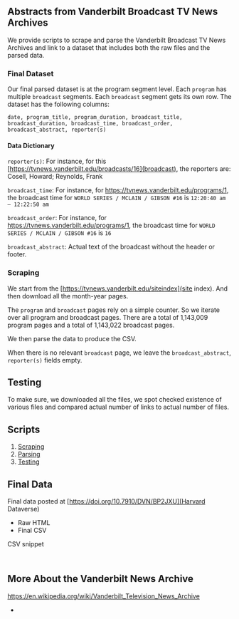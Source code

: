 ## Abstracts from Vanderbilt Broadcast TV News Archives 

We provide scripts to scrape and parse the Vanderbilt Broadcast TV News Archives and link to a dataset that includes both the raw files and the parsed data. 

### Final Dataset

Our final parsed dataset is at the program segment level. Each `program` has multiple `broadcast` segments. Each `broadcast` segment gets its own row. The dataset has the following columns:

`date, program_title, program_duration, broadcast_title, broadcast_duration, broadcast_time, broadcast_order, broadcast_abstract, reporter(s)`

#### Data Dictionary

`reporter(s)`: For instance, for this [https://tvnews.vanderbilt.edu/broadcasts/16](broadcast), the reporters are: Cosell, Howard; Reynolds, Frank

`broadcast_time`: For instance, for https://tvnews.vanderbilt.edu/programs/1, the broadcast time for `WORLD SERIES / MCLAIN / GIBSON #16` is `12:20:40 am — 12:22:50 am`

`broadcast_order`: For instance, for https://tvnews.vanderbilt.edu/programs/1, the broadcast time for `WORLD SERIES / MCLAIN / GIBSON #16` is `16`

`broadcast_abstract`: Actual text of the broadcast without the header or footer. 

### Scraping

We start from the [https://tvnews.vanderbilt.edu/siteindex](site index). And then download all the month-year pages.

The `program` and `broadcast` pages rely on a simple counter. So we iterate over all program and broadcast pages. There are a total of 1,143,009 program pages and a total of 1,143,022 broadcast pages.

We then parse the data to produce the CSV. 

When there is no relevant `broadcast` page, we leave the `broadcast_abstract`, `reporter(s)` fields empty.

## Testing

To make sure, we downloaded all the files, we spot checked existence of various files and compared actual number of links to actual number of files.

## Scripts

1. [Scraping]()
2. [Parsing]()
3. [Testing]()

## Final Data

Final data posted at [https://doi.org/10.7910/DVN/BP2JXU](Harvard Dataverse)

* Raw HTML 
* Final CSV

CSV snippet

```


```

## More About the Vanderbilt News Archive

https://en.wikipedia.org/wiki/Vanderbilt_Television_News_Archive



* 

